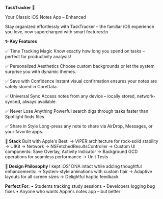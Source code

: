 **TaskTracker** 📝

Your Classic iOS Notes App – Enhanced

Stay organized effortlessly with TaskTracker – the familiar iOS experience you love, now supercharged with smart features:\n

**✨ Key Features**

✅ Time Tracking Magic
Know exactly how long you spend on tasks – perfect for productivity analysis!


✅ Personalized Aesthetics
Choose custom backgrounds or let the system surprise you with dynamic themes.


✅ Save with Confidence
Instant visual confirmation ensures your notes are safely stored in CoreData.


✅ Universal Sync
Access notes from any device – locally stored, network-synced, always available.


✅ Never Lose Anything
Powerful search digs through tasks faster than Spotlight finds files.


✅ Share in Style
Long-press any note to share via AirDrop, Messages, or your favorite apps.


**🔧 Stack**
Built with Apple's Best:
→ VIPER architecture for rock-solid stability
→ UIKit
→ Network
→ NSFetchedResultsController
→ Custom UI components: Save Overlay, Activity Indicator
→ Background GCD operations for seamless performance
→ Unit Tests

**🎨 Design Philosophy**
I kept iOS' DNA intact while adding thoughtful enhancements:
→ System-style animations with custom flair
→ Adaptive layouts for all screen sizes
→ Delightful haptic feedback

**Perfect For:**
• Students tracking study sessions
• Developers logging bug fixes
• Anyone who wants Apple's notes app – but better
